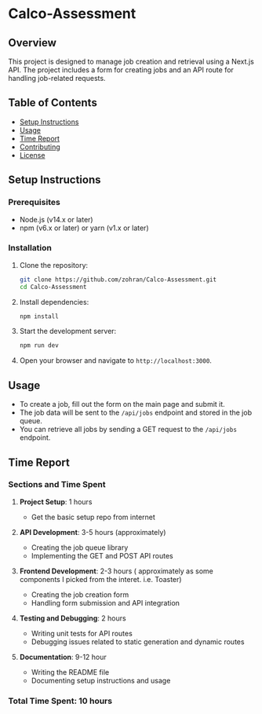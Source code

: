 # Calco-Assessment

## Overview
This project is designed to manage job creation and retrieval using a Next.js API. The project includes a form for creating jobs and an API route for handling job-related requests.

## Table of Contents
- [Setup Instructions](#setup-instructions)
- [Usage](#usage)
- [Time Report](#time-report)
- [Contributing](#contributing)
- [License](#license)

## Setup Instructions

### Prerequisites
- Node.js (v14.x or later)
- npm (v6.x or later) or yarn (v1.x or later)

### Installation
1. Clone the repository:
    ```bash
    git clone https://github.com/zohran/Calco-Assessment.git
    cd Calco-Assessment
    ```

2. Install dependencies:
    ```bash
    npm install
    ```

3. Start the development server:
    ```bash
    npm run dev
    ```

4. Open your browser and navigate to `http://localhost:3000`.

## Usage
- To create a job, fill out the form on the main page and submit it.
- The job data will be sent to the `/api/jobs` endpoint and stored in the job queue.
- You can retrieve all jobs by sending a GET request to the `/api/jobs` endpoint.

## Time Report

### Sections and Time Spent
1. **Project Setup**: 1 hours
    - Get the basic setup repo from internet

2. **API Development**: 3-5 hours (approximately)
    - Creating the job queue library
    - Implementing the GET and POST API routes

3. **Frontend Development**: 2-3 hours ( approximately as some components I picked from the interet. i.e. Toaster)
    - Creating the job creation form
    - Handling form submission and API integration

4. **Testing and Debugging**: 2 hours
    - Writing unit tests for API routes
    - Debugging issues related to static generation and dynamic routes

5. **Documentation**: 9-12 hour
    - Writing the README file
    - Documenting setup instructions and usage

### Total Time Spent: 10 hours